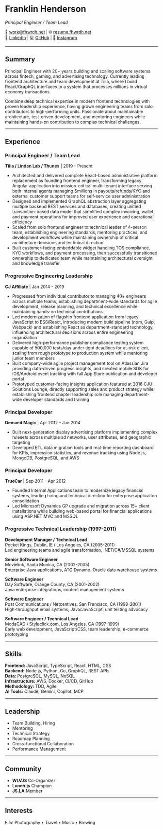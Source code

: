 # Franklin Henderson
*Principal Engineer / Team Lead*

📧 work@fhwrdh.net | 🌐 [resume.fhwrdh.net](https://resume.fhwrdh.net)  
💼 [LinkedIn](https://linkedin.com/in/franklinhenderson) | 💻 [GitHub](https://github.com/fhwrdh) | 📸 [Instagram](https://instagram.com/fhwrdh)

---

## Summary

Principal Engineer with 20+ years building and scaling software systems across fintech, gaming, and advertising technology. Currently leading frontend architecture and team development at Tilia, where I build React/GraphQL interfaces to a system that processes millions in virtual economy transactions.

Combine deep technical expertise in modern frontend technologies with proven leadership experience, having grown engineering teams from solo contributors to high-performing units. Passionate about maintainable architecture, test-driven development, and mentoring engineers while maintaining hands-on contribution to complex technical challenges.

---

## Experience

### Principal Engineer / Team Lead
**Tilia / Linden Lab / Thunes** | 2019 - Present

- Architected and delivered complete React-based administrative platform replacement as founding frontend engineer, transforming legacy Angular application into mission-critical multi-tenant interface serving both internal agents managing $millions in payouts/refunds/KYC and external customer support teams for self-service user administration
- Designed and implemented GraphQL abstraction layer aggregating multiple backend REST services and databases, creating unified transaction-based data model that simplified complex invoicing, wallet, and payment operations for improved user experience and operational efficiency
- Scaled from solo frontend engineer to technical leader of 4-person team, establishing engineering standards, mentoring practices, and development workflows while maintaining ownership of critical architecture decisions and technical direction
- Built customer-facing embeddable widget handling TOS compliance, KYC workflows, and payment processing, then successfully transitioned ownership to dedicated team while maintaining architectural oversight and knowledge transfer

### Progressive Engineering Leadership
**CJ Affiliate** | Jan 2014 - 2019

- Progressed from individual contributor to managing 40+ engineers across multiple teams, establishing department-wide standards for agile development, release planning, and technical excellence while maintaining hands-on technical contributions
- Led modernization of flagship frontend application from legacy JavaScript to ES6/React, introducing modern build pipeline (npm, Gulp, Webpack) and establishing React as department-standard technology, influencing architectural decisions across entire engineering organization
- Delivered high-performance publisher compliance testing system capable of 500,000 tests/day under tight deadlines for at-risk client, scaling from rough prototype to production system while mentoring junior team members
- Built company-wide agile project management tool on Atlassian Jira providing data-driven progress insights, and created mobile SDK for iOS/Android event tracking with full App Store publication and developer portal
- Prototyped customer-facing insights application featured at 2016 CJU Solutions Lounge, directly supporting sales and product strategy while establishing frontend chapter leadership role managing department-wide developer standards and training

### Principal Developer
**Demand Magic** | Apr 2012 - Jan 2014

- Built next-generation display advertising platform implementing complex rulesets across multiple ad networks, user attributes, and geographic targeting
- Developed ETL data migration tools and real-time reporting dashboard for KPIs, impression statistics, and revenue tracking using Node.js, MongoDB, PostgreSQL, and AWS

### Principal Developer
**TrueCar** | Sep 2011 - Apr 2012

- Founded Internal Applications team to modernize legacy financial systems, leading hiring and technical direction for enterprise application consolidation
- Led Microsoft Dynamics GP upgrade and migration across 15+ client installations while building web-based portal for financial applications using ASP.NET MVC and MSSQL

### Progressive Technical Leadership (1997-2011)

**Development Manager / Technical Lead**  
Pocket Kings, Dublin, IE / Los Angeles, CA (2005-2011)  
Led engineering teams and agile transformation, .NET/C#/MSSQL systems

**Senior Software Engineer**  
Movielink, Santa Monica, CA (2002-2005)  
Enterprise Java applications, ATG Dynamo, Oracle data warehouse systems

**Software Engineer**  
Day Software, Orange County, CA (2001-2002)  
Java enterprise integrations, content management systems

**Software Engineer**  
Post Communications / Netcentives, San Francisco, CA (1999-2001)  
High-throughput email systems, Java/JavaScript, unit testing advocacy

**Software Engineer / Technical Lead**  
ModaCAD / Styleclick.com, Los Angeles, CA (1997-1999)  
Early web development, JavaScript/CSS, team leadership, e-commerce prototyping

---

## Skills

**Frontend:** JavaScript, TypeScript, React, HTML, CSS  
**Backend:** Node.js, Python, Go, GraphQL, REST APIs  
**Data:** PostgreSQL, MySQL, NoSQL  
**Infrastructure:** AWS, Docker, CI/CD, GitHub  
**Methodology:** TDD, Agile  
**AI Tools:** Claude, Gemini, Copilot, MCP

---

## Leadership

- Team Building, Hiring
- Mentoring  
- Technical Strategy
- Roadmap Planning
- Cross-functional Collaboration
- Performance Management

---

## Community

- **WLVJS** Co-Organizer
- **Lunch.js** Champion  
- **JS.LA** Member

---

## Interests

Film Photography • Travel • Music • Brewing
